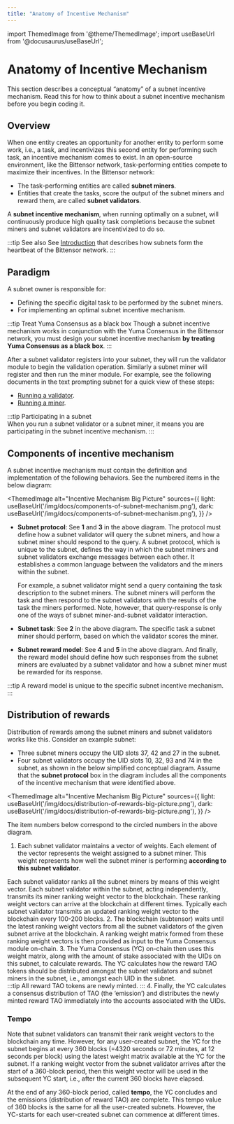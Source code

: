 ```yaml
---
title: "Anatomy of Incentive Mechanism"
---
```


import ThemedImage from '@theme/ThemedImage';
import useBaseUrl from '@docusaurus/useBaseUrl';

# Anatomy of Incentive Mechanism

This section describes a conceptual “anatomy” of a subnet incentive mechanism. Read this for how to think about a subnet incentive mechanism before you begin coding it. 

## Overview

When one entity creates an opportunity for another entity to perform some work, i.e., a task, and incentivizes this second entity for performing such task, an incentive mechanism comes to exist. In an open-source environment, like the Bittensor network, task-performing entities compete to maximize their incentives. In the Bittensor network:

- The task-performing entities are called **subnet miners**.
- Entities that create the tasks, score the output of the subnet miners and reward them, are called **subnet validators**. 

A **subnet incentive mechanism**, when running optimally on a subnet, will continuously produce high quality task completions because the subnet miners and subnet validators are incentivized to do so. 

:::tip See also
See [Introduction](../concepts/introduction.md) that describes how subnets form the heartbeat of the Bittensor network.
:::

## Paradigm

A subnet owner is responsible for:
- Defining the specific digital task to be performed by the subnet miners.
- For implementing an optimal subnet incentive mechanism. 

:::tip Treat Yuma Consensus as a black box
Though a subnet incentive mechanism works in conjunction with the Yuma Consensus in the Bittensor network, you must design your subnet incentive mechanism **by treating Yuma Consensus as a black box**. 
:::

After a subnet validator registers into your subnet, they will run the validator module to begin the validation operation. Similarly a subnet miner will register and then run the miner module. For example, see the following documents in the text prompting subnet for a quick view of these steps:

- [Running a validator](https://github.com/opentensor/text-prompting/blob/main/docs/running_a_validator.md).
- [Running a miner](https://github.com/opentensor/text-prompting/blob/main/docs/running_a_miner.md).

:::tip Participating in a subnet    
When you run a subnet validator or a subnet miner, it means you are participating in the subnet incentive mechanism. 
:::

## Components of incentive mechanism

A subnet incentive mechanism must contain the definition and implementation of the following behaviors. See the numbered items in the below diagram:

<ThemedImage
alt="Incentive Mechanism Big Picture"
sources={{
    light: useBaseUrl('/img/docs/components-of-subnet-mechanism.png'),
    dark: useBaseUrl('/img/docs/components-of-subnet-mechanism.png'),
  }}
/>

- **Subnet protocol**: See **1** and **3** in the above diagram. The protocol must define how a subnet validator will query the subnet miners, and how a subnet miner should respond to the query. A subnet protocol, which is unique to the subnet, defines the way in which the subnet miners and subnet validators exchange messages between each other. It establishes a common language between the validators and the miners within the subnet.

    For example, a subnet validator might send a query containing the task description to the subnet miners. The subnet miners will perform the task and then respond to the subnet validators with the results of the task the miners performed. Note, however, that query-response is only one of the ways of subnet miner-and-subnet validator interaction.

- **Subnet task**: See **2** in the above diagram. The specific task a subnet miner should perform, based on which the validator scores the miner. 

- **Subnet reward model**: See **4** and **5** in the above diagram. And finally, the reward model should define how such responses from the subnet miners are evaluated by a subnet validator and how a subnet miner must be rewarded for its response. 

:::tip A reward model is unique to the specific subnet incentive mechanism. 
:::

## Distribution of rewards

Distribution of rewards among the subnet miners and subnet validators works like this. Consider an example subnet:
- Three subnet miners occupy the UID slots 37, 42 and 27 in the subnet.
- Four subnet validators occupy the UID slots 10, 32, 93 and 74 in the subnet, as shown in the below simplified conceptual diagram. Assume that the **subnet protocol** box in the diagram includes all the components of the incentive mechanism that were identified above.

<ThemedImage
alt="Incentive Mechanism Big Picture"
sources={{
    light: useBaseUrl('/img/docs/distribution-of-rewards-big-picture.png'),
    dark: useBaseUrl('/img/docs/distribution-of-rewards-big-picture.png'),
  }}
/>

The item numbers below correspond to the circled numbers in the above diagram.

1. Each subnet validator maintains a vector of weights. Each element of the vector represents the weight assigned to a subnet miner. This weight represents how well the subnet miner is performing **according to this subnet validator**. 

  Each subnet validator ranks all the subnet miners by means of this weight vector. Each subnet validator within the subnet, acting independently, transmits its miner ranking weight vector to the blockchain. These ranking weight vectors can arrive at the blockchain at different times. Typically each subnet validator transmits an updated ranking weight vector to the blockchain every 100-200 blocks. 
2. The blockchain (subtensor) waits until the latest ranking weight vectors from all the subnet validators of the given subnet arrive at the blockchain. A ranking weight matrix formed from these ranking weight vectors is then provided as input to the Yuma Consensus module on-chain.
3. The Yuma Consensus (YC) on-chain then uses this weight matrix, along with the amount of stake associated with the UIDs on this subnet, to calculate rewards. The YC calculates how the reward TAO tokens should be distributed amongst the subnet validators and subnet miners in the subnet, i.e., amongst each UID in the subnet.  
  :::tip All reward TAO tokens are newly minted. 
  :::
4. Finally, the YC calculates a consensus distribution of TAO (the ‘emission’) and distributes the newly minted reward TAO immediately into the accounts associated with the UIDs. 

### Tempo

Note that subnet validators can transmit their rank weight vectors to the blockchain any time. However, for any user-created subnet, the YC for the subnet begins at every 360 blocks (=4320 seconds or 72 minutes, at 12 seconds per block) using the latest weight matrix available at the YC for the subnet. If a ranking weight vector from the subnet validator arrives after the start of a 360-block period, then this weight vector will be used in the subsequent YC start, i.e., after the current 360 blocks have elapsed. 

At the end of any 360-block period, called **tempo**, the YC concludes and the emissions (distribution of reward TAO) are complete.  This tempo value of 360 blocks is the same for all the user-created subnets. However, the YC-starts for each user-created subnet can commence at different times. 

<!-- >
[Raj: Explain the difference between tempo and epoch. For folks coming from Ethereum, our term tempo can be a bit confusing.]
Using Bittensor API for incentive mechanism
Here I want to present a discussion of how to map the components of the incentive mechanism (identified above) into the axon, dendrite, metagraph, subtensor, and synapse. I want to describe what each API module does and instruct the developer which one to use when. For example I want to say something like “Use dendrite to query axon and fetch a metagraph object.” Here I want to get as specific and as detailed as possible. -->
